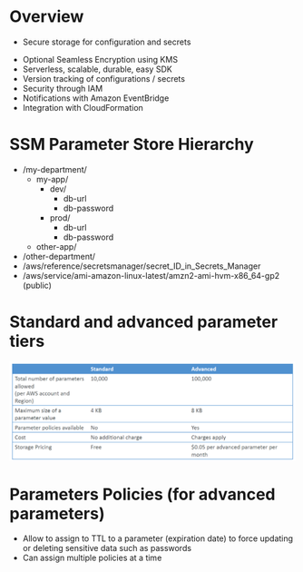 # Overview

- Secure storage for configuration and secrets

* Optional Seamless Encryption using KMS
* Serverless, scalable, durable, easy SDK
* Version tracking of configurations / secrets
* Security through IAM
* Notifications with Amazon EventBridge
* Integration with CloudFormation

# SSM Parameter Store Hierarchy

- /my-department/
  - my-app/
    - dev/
      - db-url
      - db-password
    - prod/
      - db-url
      - db-password
  - other-app/
- /other-department/
- /aws/reference/secretsmanager/secret_ID_in_Secrets_Manager
- /aws/service/ami-amazon-linux-latest/amzn2-ami-hvm-x86_64-gp2 (public)

# Standard and advanced parameter tiers

![](./standard_advanced_tiers.png)

# Parameters Policies (for advanced parameters)

- Allow to assign to TTL to a parameter (expiration date) to force updating or deleting sensitive data such as passwords
- Can assign multiple policies at a time
